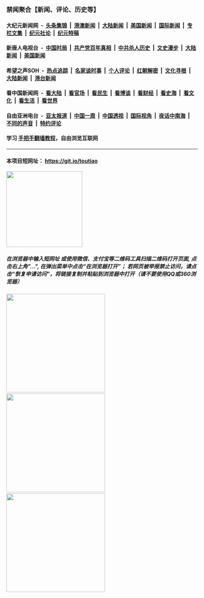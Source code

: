 ### 禁闻聚合【新闻、评论、历史等】

#### 大纪元新闻网 &nbsp;-&nbsp; [头条集锦](indexes/E头条集锦.md?t=03030302) &nbsp;|&nbsp; [港澳新闻](indexes/E港澳新闻.md?t=03030302)  &nbsp;|&nbsp; [大陆新闻](indexes/E大陆新闻.md?t=03030302) &nbsp;|&nbsp; [美国新闻](indexes/E美国新闻.md?t=03030302) &nbsp;|&nbsp; [国际新闻](indexes/E国际新闻.md?t=03030302) &nbsp;|&nbsp; [专栏文集](indexes/E专栏文集.md?t=03030302) &nbsp;|&nbsp; [纪元社论](indexes/E纪元社论.md?t=03030302) &nbsp;|&nbsp; [纪元特稿](indexes/E纪元特稿.md?t=03030302) 

#### 新唐人电视台 &nbsp;-&nbsp; [中国时局](indexes/N中国时局.md?t=03030302) &nbsp;|&nbsp; [共产党百年真相](indexes/N共产党百年真相.md?t=03030302) &nbsp;|&nbsp; [中共杀人历史](indexes/N中共杀人历史.md?t=03030302) &nbsp;|&nbsp; [文史漫步](indexes/N文史漫步.md?t=03030302) &nbsp;|&nbsp; [大陆新闻](indexes/N大陆新闻.md?t=03030302) &nbsp;|&nbsp; [美国新闻](indexes/N美国新闻.md?t=03030302)

#### 希望之声SOH &nbsp;-&nbsp; [热点追踪](indexes/H热点追踪.md?t=03030302) &nbsp;|&nbsp; [名家谈时事](indexes/H名家谈时事.md?t=03030302) &nbsp;|&nbsp; [个人评论](indexes/H个人评论.md?t=03030302)  &nbsp;|&nbsp; [红朝解密](indexes/H红朝解密.md?t=03030302) &nbsp;|&nbsp; [文化寻根](indexes/H文化寻根.md?t=03030302) &nbsp;|&nbsp; [大陆新闻](indexes/H大陆新闻.md?t=03030302) &nbsp;|&nbsp; [港台新闻](indexes/H港台新闻.md?t=03030302)

#### 看中国新闻网 &nbsp;-&nbsp; [看大陆](indexes/S看大陆.md?t=03030302) &nbsp;|&nbsp; [看官场](indexes/S看官场.md?t=03030302) &nbsp;|&nbsp; [看民生](indexes/S看民生.md?t=03030302)  &nbsp;|&nbsp; [看博谈](indexes/S看博谈.md?t=03030302) &nbsp;|&nbsp; [看财经](indexes/S看财经.md?t=03030302) &nbsp;|&nbsp; [看史海](indexes/S看史海.md?t=03030302) &nbsp;|&nbsp; [看文化](indexes/S看文化.md?t=03030302) &nbsp;|&nbsp; [看生活](indexes/S看生活.md?t=03030302) &nbsp;|&nbsp; [看世界](indexes/S看世界.md?t=03030302)

#### 自由亚洲电台 &nbsp;-&nbsp; [亚太报道](indexes/R亚太报道.md?t=03030302) &nbsp;|&nbsp; [中国一周](indexes/R中国一周.md?t=03030302) &nbsp;|&nbsp; [中国透视](indexes/R中国透视.md?t=03030302)  &nbsp;|&nbsp; [国际视角](indexes/R国际视角.md?t=03030302) &nbsp;|&nbsp; [夜话中南海](indexes/R夜话中南海.md?t=03030302) &nbsp;|&nbsp; [不同的声音](indexes/R不同的声音.md?t=03030302) &nbsp;|&nbsp; [特约评论](indexes/R特约评论.md?t=03030302)

#### 学习 [手把手翻墙教程](https://github.com/gfw-breaker/guides/wiki)，自由浏览互联网

----

#### 本项目短网址： https://git.io/toutiao
<img src="https://raw.githubusercontent.com/gfw-breaker/banned-news/master/scripts/img/qr.png" width="200px"/>  

##### 在浏览器中输入短网址 或使用微信、支付宝等二维码工具扫描二维码打开页面, 点击右上角"...", 在弹出菜单中点击“在浏览器打开”； 若网页被举报禁止访问，请点击“恢复申请访问”，将链接复制并粘贴到浏览器中打开（请不要使用QQ或360浏览器）

<img src="https://raw.githubusercontent.com/gfw-breaker/banned-news/master/scripts/img/1.png" width="260px"/> &nbsp; <img src="https://raw.githubusercontent.com/gfw-breaker/banned-news/master/scripts/img/2.png" width="260px"/> &nbsp; <img src="https://raw.githubusercontent.com/gfw-breaker/banned-news/master/scripts/img/3.png" width="260px"/>
